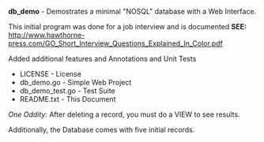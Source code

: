 **db_demo** - Demostrates a minimal "NOSQL" database with a Web Interface.

This initial program was done for a job interview and is documented
**SEE:** http://www.hawthorne-press.com/GO_Short_Interview_Questions_Explained_In_Color.pdf

Added additional features and Annotations and Unit Tests

  * LICENSE         - License
  * db_demo.go      - Simple Web Project
  * db_demo_test.go - Test Suite 
  * README.txt      - This Document

*One Oddity:*  After deleting a record, you must do a VIEW to see results. 

Additionally, the Database comes with five initial records.

